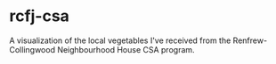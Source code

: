 # rcfj-csa
A visualization of the local vegetables I've received from the Renfrew-Collingwood Neighbourhood House CSA program.
